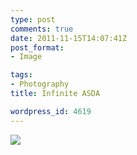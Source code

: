 ```yaml
---
type: post
comments: true
date: 2011-11-15T14:07:41Z
post_format:
- Image

tags:
- Photography
title: Infinite ASDA

wordpress_id: 4619
---
```


[![](http://farm7.static.flickr.com/6175/6235113469_64dfd810e9_b.jpg)](http://www.flickr.com/photos/mattj/6235113469/)
